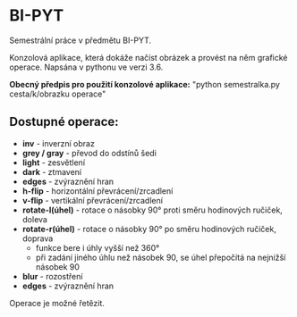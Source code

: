 # BI-PYT

Semestrální práce v předmětu BI-PYT.

Konzolová aplikace, která dokáže načíst obrázek a provést na něm grafické operace. Napsána v pythonu ve verzi 3.6.


**Obecný předpis pro použití konzolové aplikace:**
"python semestralka.py cesta/k/obrazku operace"


**Dostupné operace:**
-----------------
- **inv** - inverzní obraz
- **grey / gray** - převod do odstínů šedi
- **light** - zesvětlení
- **dark** - ztmavení
- **edges** - zvýraznění hran
- **h-flip** - horizontální převrácení/zrcadlení
- **v-flip** - vertikální převrácení/zrcadlení
- **rotate-l(úhel)** - rotace o násobky 90° proti směru hodinových ručiček, doleva
- **rotate-r(úhel)** - rotace o násobky 90° po směru hodinových ručiček, doprava
  - funkce bere i úhly vyšší než 360°
  - při zadání jiného úhlu než násobek 90, se úhel přepočítá na nejnižší násobek 90
- **blur** - rozostření
- **edges** - zvýraznění hran

Operace je možné řetězit.
